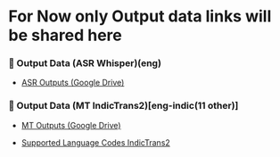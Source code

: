# For Now only Output data links will be shared here

### 📂 Output Data (ASR Whisper)(eng)

- [ASR Outputs (Google Drive)](https://drive.google.com/drive/folders/1Vl3KdzJD5-1K0ojZedDLDNmRbqx1WKPO?usp=sharing)

### 📂 Output Data (MT IndicTrans2)[eng-indic(11 other)]

- [MT Outputs (Google Drive)](https://drive.google.com/drive/folders/1dqBZcPMEAL3DvWAEWuSPJdVkqlDc97ul?usp=sharing)

- [Supported Language Codes IndicTrans2](https://github.com/AI4Bharat/IndicTrans2)


